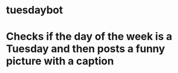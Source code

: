 # tuesdaybot

# Checks if the day of the week is a Tuesday and then posts a funny picture with a caption

